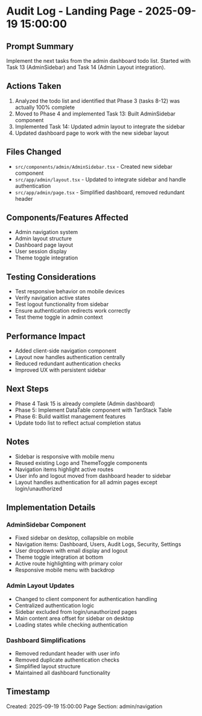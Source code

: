 # Audit Log - Landing Page - 2025-09-19 15:00:00

## Prompt Summary
Implement the next tasks from the admin dashboard todo list. Started with Task 13 (AdminSidebar) and Task 14 (Admin Layout integration).

## Actions Taken
1. Analyzed the todo list and identified that Phase 3 (tasks 8-12) was actually 100% complete
2. Moved to Phase 4 and implemented Task 13: Built AdminSidebar component
3. Implemented Task 14: Updated admin layout to integrate the sidebar
4. Updated dashboard page to work with the new sidebar layout

## Files Changed
- `src/components/admin/AdminSidebar.tsx` - Created new sidebar component
- `src/app/admin/layout.tsx` - Updated to integrate sidebar and handle authentication
- `src/app/admin/page.tsx` - Simplified dashboard, removed redundant header

## Components/Features Affected
- Admin navigation system
- Admin layout structure
- Dashboard page layout
- User session display
- Theme toggle integration

## Testing Considerations
- Test responsive behavior on mobile devices
- Verify navigation active states
- Test logout functionality from sidebar
- Ensure authentication redirects work correctly
- Test theme toggle in admin context

## Performance Impact
- Added client-side navigation component
- Layout now handles authentication centrally
- Reduced redundant authentication checks
- Improved UX with persistent sidebar

## Next Steps
- Phase 4 Task 15 is already complete (Admin dashboard)
- Phase 5: Implement DataTable component with TanStack Table
- Phase 6: Build waitlist management features
- Update todo list to reflect actual completion status

## Notes
- Sidebar is responsive with mobile menu
- Reused existing Logo and ThemeToggle components
- Navigation items highlight active routes
- User info and logout moved from dashboard header to sidebar
- Layout handles authentication for all admin pages except login/unauthorized

## Implementation Details

### AdminSidebar Component
- Fixed sidebar on desktop, collapsible on mobile
- Navigation items: Dashboard, Users, Audit Logs, Security, Settings
- User dropdown with email display and logout
- Theme toggle integration at bottom
- Active route highlighting with primary color
- Responsive mobile menu with backdrop

### Admin Layout Updates
- Changed to client component for authentication handling
- Centralized authentication logic
- Sidebar excluded from login/unauthorized pages
- Main content area offset for sidebar on desktop
- Loading states while checking authentication

### Dashboard Simplifications
- Removed redundant header with user info
- Removed duplicate authentication checks
- Simplified layout structure
- Maintained all dashboard functionality

## Timestamp
Created: 2025-09-19 15:00:00
Page Section: admin/navigation